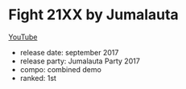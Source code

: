 # Fight 21XX by Jumalauta

[YouTube](https://youtu.be/a0zEygkgGZk)

- release date: september 2017
- release party: Jumalauta Party 2017
- compo: combined demo
- ranked: 1st


